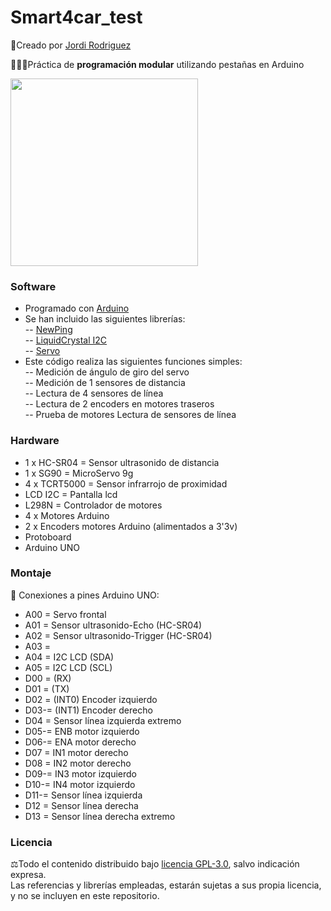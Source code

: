 # Smart4car_test 
🔗Creado por [Jordi Rodriguez](https://github.com/jordirdp)  

👨🏻‍💻Práctica de **programación modular** utilizando pestañas en Arduino  

<img src="/Images/Smart4car.jpeg" width="300"/>  
    
### Software  
- Programado con [Arduino](https://www.arduino.cc/en/software)
- Se han incluido las siguientes librerías:  
-- [NewPing](https://bitbucket.org/teckel12/arduino-new-ping/src/master/)  
-- [LiquidCrystal I2C](https://github.com/fdebrabander/Arduino-LiquidCrystal-I2C-library)  
-- [Servo](https://github.com/arduino-libraries/Servo)  
- Este código realiza las siguientes funciones simples:  
-- Medición de ángulo de giro del servo  
-- Medición de 1 sensores de distancia  
-- Lectura de 4 sensores de línea  
-- Lectura de 2 encoders en motores traseros  
-- Prueba de motores  Lectura de sensores de línea  

### Hardware  
- 1 x HC-SR04 = Sensor ultrasonido de distancia  
- 1 x SG90 = MicroServo 9g  
- 4 x TCRT5000 = Sensor infrarrojo de proximidad  
- LCD I2C = Pantalla lcd  
- L298N = Controlador de motores  
- 4 x Motores Arduino  
- 2 x Encoders motores Arduino (alimentados a 3'3v)  
- Protoboard  
- Arduino UNO  

### Montaje  
🔧 Conexiones a pines Arduino UNO:  
- A00 = Servo frontal  
- A01 = Sensor ultrasonido-Echo (HC-SR04)  
- A02 = Sensor ultrasonido-Trigger (HC-SR04)  
- A03 =   
- A04 = I2C LCD (SDA)  
- A05 = I2C LCD (SCL)  
- D00 = (RX)  
- D01 = (TX)  
- D02 = (INT0) Encoder izquierdo  
- D03-= (INT1) Encoder derecho  
- D04 = Sensor línea izquierda extremo     
- D05-= ENB motor izquierdo  
- D06-= ENA motor derecho  
- D07 = IN1 motor derecho  
- D08 = IN2 motor derecho  
- D09-= IN3 motor izquierdo  
- D10-= IN4 motor izquierdo  
- D11-= Sensor línea izquierda  
- D12 = Sensor línea derecha   
- D13 = Sensor línea derecha extremo  

### Licencia  
⚖️Todo el contenido distribuido bajo [licencia GPL-3.0](https://www.gnu.org/licenses/gpl-3.0), salvo indicación expresa.  
Las referencias y librerías empleadas, estarán sujetas a sus propia licencia, y no se incluyen en este repositorio.  

